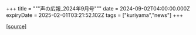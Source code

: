 +++
title = """声の広報_2024年9月号"""
date = 2024-09-02T04:00:00.000Z
expiryDate = 2025-02-01T03:21:52.102Z
tags = ["kuriyama","news"]
+++


[[source]](https://www.town.kuriyama.hokkaido.jp/site/koho/28728.html)
